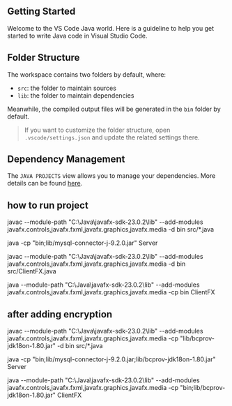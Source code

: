 ## Getting Started

Welcome to the VS Code Java world. Here is a guideline to help you get started to write Java code in Visual Studio Code.

## Folder Structure

The workspace contains two folders by default, where:

- `src`: the folder to maintain sources
- `lib`: the folder to maintain dependencies

Meanwhile, the compiled output files will be generated in the `bin` folder by default.

> If you want to customize the folder structure, open `.vscode/settings.json` and update the related settings there.

## Dependency Management

The `JAVA PROJECTS` view allows you to manage your dependencies. More details can be found [here](https://github.com/microsoft/vscode-java-dependency#manage-dependencies).


## how to run project

javac --module-path "C:\Java\javafx-sdk-23.0.2\lib" --add-modules javafx.controls,javafx.fxml,javafx.graphics,javafx.media -d bin src/*.java

java -cp "bin;lib/mysql-connector-j-9.2.0.jar" Server



javac --module-path "C:\Java\javafx-sdk-23.0.2\lib" --add-modules javafx.controls,javafx.fxml,javafx.graphics,javafx.media -d bin src/ClientFX.java

java --module-path "C:\Java\javafx-sdk-23.0.2\lib" --add-modules javafx.controls,javafx.fxml,javafx.graphics,javafx.media -cp bin ClientFX




## after adding encryption
javac --module-path "C:\Java\javafx-sdk-23.0.2\lib" --add-modules javafx.controls,javafx.fxml,javafx.graphics,javafx.media -cp "lib/bcprov-jdk18on-1.80.jar" -d bin src/*.java

java -cp "bin;lib/mysql-connector-j-9.2.0.jar;lib/bcprov-jdk18on-1.80.jar" Server

java --module-path "C:\Java\javafx-sdk-23.0.2\lib" --add-modules javafx.controls,javafx.fxml,javafx.graphics,javafx.media -cp "bin;lib/bcprov-jdk18on-1.80.jar" ClientFX
